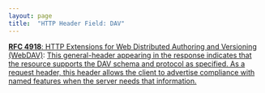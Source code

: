 ```yaml
---
layout: page
title:  "HTTP Header Field: DAV"
---
```


[**RFC 4918**: HTTP Extensions for Web Distributed Authoring and Versioning (WebDAV)](/specs/IETF/RFC/4918 "Web Distributed Authoring and Versioning (WebDAV) consists of a set of methods, headers, and content-types ancillary to HTTP/1.1 for the management of resource properties, creation and management of resource collections, URL namespace manipulation, and resource locking (collision avoidance)."): [This general-header appearing in the response indicates that the resource supports the DAV schema and protocol as specified. As a request header, this header allows the client to advertise compliance with named features when the server needs that information.]()

